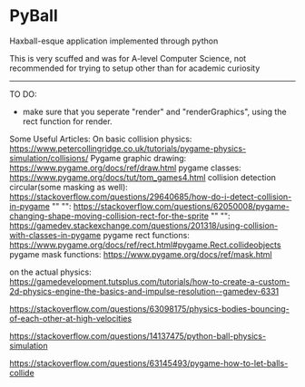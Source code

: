 # PyBall
Haxball-esque application implemented through python

This is very scuffed and was for A-level Computer Science, not recommended for trying to setup other than for academic curiosity

-----------------------------------------------
TO DO:
- make sure  that you seperate "render" and "renderGraphics", using the rect function for render.

Some Useful Articles:
On basic collision physics: https://www.petercollingridge.co.uk/tutorials/pygame-physics-simulation/collisions/
Pygame graphic drawing:  https://www.pygame.org/docs/ref/draw.html
pygame  classes:  https://www.pygame.org/docs/tut/tom_games4.html
collision detection circular(some masking as well): https://stackoverflow.com/questions/29640685/how-do-i-detect-collision-in-pygame
""  "": https://stackoverflow.com/questions/62050008/pygame-changing-shape-moving-collision-rect-for-the-sprite
"" "": https://gamedev.stackexchange.com/questions/201318/using-collision-with-classes-in-pygame
pygame rect functions: https://www.pygame.org/docs/ref/rect.html#pygame.Rect.collideobjects
pygame mask functions: https://www.pygame.org/docs/ref/mask.html



on  the actual physics:
https://gamedevelopment.tutsplus.com/tutorials/how-to-create-a-custom-2d-physics-engine-the-basics-and-impulse-resolution--gamedev-6331

https://stackoverflow.com/questions/63098175/physics-bodies-bouncing-of-each-other-at-high-velocities

https://stackoverflow.com/questions/14137475/python-ball-physics-simulation

https://stackoverflow.com/questions/63145493/pygame-how-to-let-balls-collide
